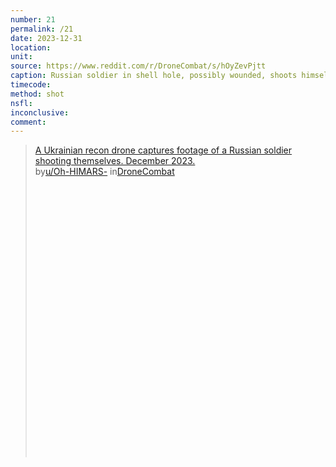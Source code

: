 ```yaml
---
number: 21
permalink: /21
date: 2023-12-31
location:
unit:
source: https://www.reddit.com/r/DroneCombat/s/hOyZevPjtt
caption: Russian soldier in shell hole, possibly wounded, shoots himself
timecode:
method: shot
nsfl:
inconclusive:
comment:
---
```

<blockquote class="reddit-embed-bq" style="height:500px" data-embed-height="702"><a href="https://www.reddit.com/r/DroneCombat/comments/1cpm0r4/a_ukrainian_recon_drone_captures_footage_of_a/">A Ukrainian recon drone captures footage of a Russian soldier shooting themselves. December 2023.</a><br> by<a href="https://www.reddit.com/user/Oh-HIMARS-/">u/Oh-HIMARS-</a> in<a href="https://www.reddit.com/r/DroneCombat/">DroneCombat</a></blockquote><script async="" src="https://embed.reddit.com/widgets.js" charset="UTF-8"></script>